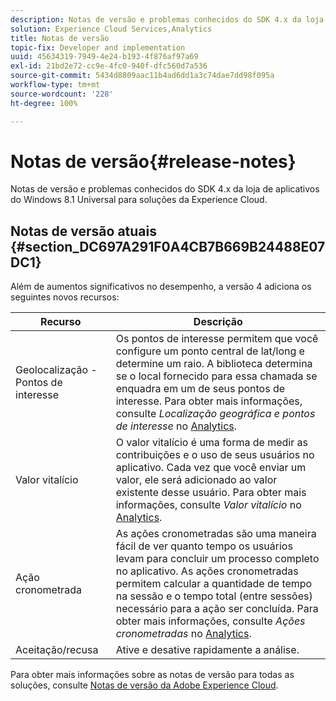 ```yaml
---
description: Notas de versão e problemas conhecidos do SDK 4.x da loja de aplicativos do Windows 8.1 Universal para soluções da Experience Cloud.
solution: Experience Cloud Services,Analytics
title: Notas de versão
topic-fix: Developer and implementation
uuid: 45634319-7949-4e24-b193-4f876af97a69
exl-id: 21bd2e72-cc9e-4fc0-940f-dfc560d7a536
source-git-commit: 5434d8809aac11b4ad6dd1a3c74dae7dd98f095a
workflow-type: tm+mt
source-wordcount: '228'
ht-degree: 100%

---
```


# Notas de versão{#release-notes}

Notas de versão e problemas conhecidos do SDK 4.x da loja de aplicativos do Windows 8.1 Universal para soluções da Experience Cloud.

## Notas de versão atuais {#section_DC697A291F0A4CB7B669B24488E07DC1}

Além de aumentos significativos no desempenho, a versão 4 adiciona os seguintes novos recursos:

| Recurso | Descrição |
|--- |--- |
| Geolocalização - Pontos de interesse | Os pontos de interesse permitem que você configure um ponto central de lat/long e determine um raio. A biblioteca determina se o local fornecido para essa chamada se enquadra em um de seus pontos de interesse. Para obter mais informações, consulte *Localização geográfica e pontos de interesse* no [Analytics](/help/windows-appstore/analytics/analytics.md). |
| Valor vitalício | O valor vitalício é uma forma de medir as contribuições e o uso de seus usuários no aplicativo. Cada vez que você enviar um valor, ele será adicionado ao valor existente desse usuário. Para obter mais informações, consulte *Valor vitalício* no [Analytics](/help/windows-appstore/analytics/analytics.md). |
| Ação cronometrada | As ações cronometradas são uma maneira fácil de ver quanto tempo os usuários levam para concluir um processo completo no aplicativo. As ações cronometradas permitem calcular a quantidade de tempo na sessão e o tempo total (entre sessões) necessário para a ação ser concluída. Para obter mais informações, consulte *Ações cronometradas* no [Analytics](/help/windows-appstore/analytics/analytics.md). |
| Aceitação/recusa | Ative e desative rapidamente a análise. |

Para obter mais informações sobre as notas de versão para todas as soluções, consulte [Notas de versão da Adobe Experience Cloud](https://experienceleague.adobe.com/docs/release-notes/experience-cloud/current.html?lang=pt-BR).
